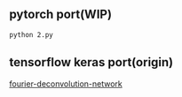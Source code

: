 
## pytorch port(WIP)
```sh
python 2.py
```

## tensorflow keras port(origin)
[fourier-deconvolution-network](https://github.com/uschmidt83/fourier-deconvolution-network)
